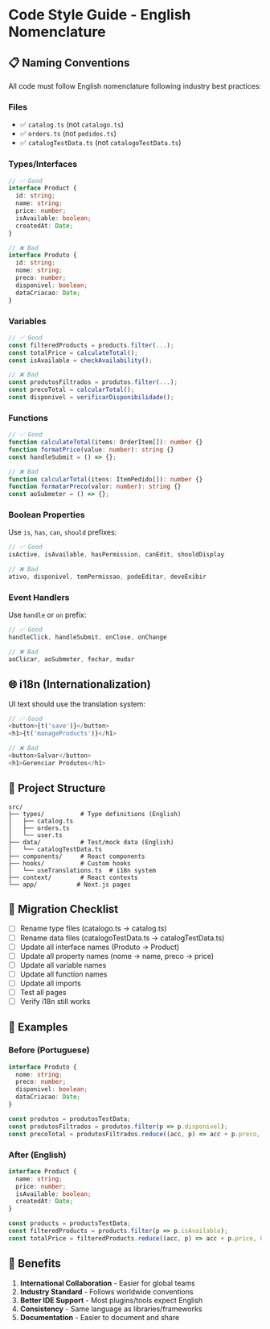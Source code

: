# Code Style Guide - English Nomenclature

## 📋 Naming Conventions

All code must follow English nomenclature following industry best practices:

### Files
- ✅ `catalog.ts` (not `catalogo.ts`)
- ✅ `orders.ts` (not `pedidos.ts`)
- ✅ `catalogTestData.ts` (not `catalogoTestData.ts`)

### Types/Interfaces
```typescript
// ✅ Good
interface Product {
  id: string;
  name: string;
  price: number;
  isAvailable: boolean;
  createdAt: Date;
}

// ❌ Bad
interface Produto {
  id: string;
  nome: string;
  preco: number;
  disponivel: boolean;
  dataCriacao: Date;
}
```

### Variables
```typescript
// ✅ Good
const filteredProducts = products.filter(...);
const totalPrice = calculateTotal();
const isAvailable = checkAvailability();

// ❌ Bad
const produtosFiltrados = produtos.filter(...);
const precoTotal = calcularTotal();
const disponivel = verificarDisponibilidade();
```

### Functions
```typescript
// ✅ Good
function calculateTotal(items: OrderItem[]): number {}
function formatPrice(value: number): string {}
const handleSubmit = () => {};

// ❌ Bad
function calcularTotal(itens: ItemPedido[]): number {}
function formatarPreco(valor: number): string {}
const aoSubmeter = () => {};
```

### Boolean Properties
Use `is`, `has`, `can`, `should` prefixes:
```typescript
// ✅ Good
isActive, isAvailable, hasPermission, canEdit, shouldDisplay

// ❌ Bad
ativo, disponivel, temPermissao, podeEditar, deveExibir
```

### Event Handlers
Use `handle` or `on` prefix:
```typescript
// ✅ Good
handleClick, handleSubmit, onClose, onChange

// ❌ Bad
aoClicar, aoSubmeter, fechar, mudar
```

## 🌐 i18n (Internationalization)

UI text should use the translation system:

```typescript
// ✅ Good
<button>{t('save')}</button>
<h1>{t('manageProducts')}</h1>

// ❌ Bad
<button>Salvar</button>
<h1>Gerenciar Produtos</h1>
```

## 📁 Project Structure

```
src/
├── types/          # Type definitions (English)
│   ├── catalog.ts
│   ├── orders.ts
│   └── user.ts
├── data/           # Test/mock data (English)
│   └── catalogTestData.ts
├── components/     # React components
├── hooks/          # Custom hooks
│   └── useTranslations.ts  # i18n system
├── context/        # React contexts
└── app/           # Next.js pages
```

## 🔄 Migration Checklist

- [ ] Rename type files (catalogo.ts → catalog.ts)
- [ ] Rename data files (catalogoTestData.ts → catalogTestData.ts)
- [ ] Update all interface names (Produto → Product)
- [ ] Update all property names (nome → name, preco → price)
- [ ] Update all variable names
- [ ] Update all function names
- [ ] Update all imports
- [ ] Test all pages
- [ ] Verify i18n still works

## 📝 Examples

### Before (Portuguese)
```typescript
interface Produto {
  nome: string;
  preco: number;
  disponivel: boolean;
  dataCriacao: Date;
}

const produtos = produtosTestData;
const produtosFiltrados = produtos.filter(p => p.disponivel);
const precoTotal = produtosFiltrados.reduce((acc, p) => acc + p.preco, 0);
```

### After (English)
```typescript
interface Product {
  name: string;
  price: number;
  isAvailable: boolean;
  createdAt: Date;
}

const products = productsTestData;
const filteredProducts = products.filter(p => p.isAvailable);
const totalPrice = filteredProducts.reduce((acc, p) => acc + p.price, 0);
```

## 🎯 Benefits

1. **International Collaboration** - Easier for global teams
2. **Industry Standard** - Follows worldwide conventions
3. **Better IDE Support** - Most plugins/tools expect English
4. **Consistency** - Same language as libraries/frameworks
5. **Documentation** - Easier to document and share

